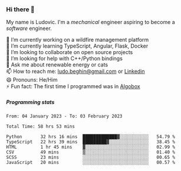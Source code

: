 ### Hi there 👋

My name is Ludovic. I'm a *mechanical* engineer aspiring to become a *software* engineer.

 🔭 I’m currently working on a wildfire management platform<br/>
 🌱 I’m currently learning TypeScript, Angular, Flask, Docker<br/>
 👯 I’m looking to collaborate on open source projects<br/>
 🤔 I’m looking for help with C++/Python bindings<br/>
 💬 Ask me about renewable energy or cats<br/>
 📫 How to reach me: ludo.beghin@gmail.com or [Linkedin](https://www.linkedin.com/in/ludovic-beghin/)<br/>
 😄 Pronouns: He/Him<br/>
 ⚡ Fun fact: The first time I programmed was in [Algobox](https://fr.wikipedia.org/wiki/Algobox)<br/>

##### Programming stats
<!--START_SECTION:waka-->

```text
From: 04 January 2023 - To: 03 February 2023

Total Time: 58 hrs 53 mins

Python       32 hrs 16 mins  █████████████▓░░░░░░░░░░░   54.79 %
TypeScript   22 hrs 39 mins  █████████▓░░░░░░░░░░░░░░░   38.45 %
HTML         1 hr 45 mins    ▓░░░░░░░░░░░░░░░░░░░░░░░░   02.99 %
CSV          49 mins         ▒░░░░░░░░░░░░░░░░░░░░░░░░   01.40 %
SCSS         23 mins         ░░░░░░░░░░░░░░░░░░░░░░░░░   00.65 %
JavaScript   20 mins         ░░░░░░░░░░░░░░░░░░░░░░░░░   00.57 %
```

<!--END_SECTION:waka-->
